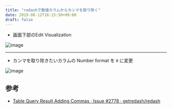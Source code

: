 ```yaml
---
title: "redashで数値カラムからカンマを取り除く"
date: 2019-06-12T16:15:50+09:00
draft: false
---
```


- 画面下部のEdit Visualization

![image](https://user-images.githubusercontent.com/5309672/59330663-09dc7b80-8d2d-11e9-9f7b-17371c4e1c64.png)

---

- カンマを取り除きたいカラムの Number format を `0` に変更

![image](https://user-images.githubusercontent.com/5309672/59330680-16f96a80-8d2d-11e9-9b90-1a0b92154024.png)


## 参考

- [Table Query Result Adding Commas · Issue #2778 · getredash/redash](https://github.com/getredash/redash/issues/2778)

